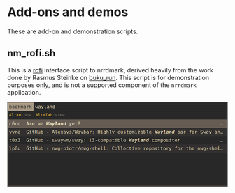 # Add-ons and demos

These are add-on and demonstration scripts.

## nm_rofi.sh
This is a [rofi](https://github.com/davatorium/rofi) interface script to nrrdmark, derived heavily from the work done by Rasmus Steinke on [buku_run](https://github.com/carnager/buku_run). This script is for demonstration purposes only, and is not a supported component of the `nrrdmark` application.

![Screenshot](../doc/img/nm_rofi.png)
